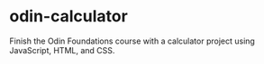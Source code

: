 # odin-calculator
Finish the Odin Foundations course with a calculator project using JavaScript, HTML, and CSS.
